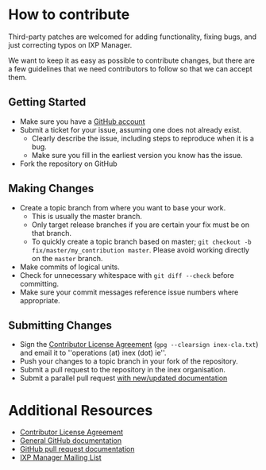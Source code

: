 # How to contribute

Third-party patches are welcomed for adding functionality, fixing bugs, and just correcting typos on IXP Manager.

We want to keep it as easy as possible to contribute changes, but there are a few guidelines that we 
need contributors to follow so that we can accept them.



## Getting Started

* Make sure you have a [GitHub account](https://github.com/)
* Submit a ticket for your issue, assuming one does not already exist.
  * Clearly describe the issue, including steps to reproduce when it is a bug.
  * Make sure you fill in the earliest version you know has the issue.
* Fork the repository on GitHub

## Making Changes

* Create a topic branch from where you want to base your work.
  * This is usually the master branch.
  * Only target release branches if you are certain your fix must be on that
    branch.
  * To quickly create a topic branch based on master; `git checkout -b
    fix/master/my_contribution master`. Please avoid working directly on the
    `master` branch.
* Make commits of logical units.
* Check for unnecessary whitespace with `git diff --check` before committing.
* Make sure your commit messages reference issue numbers where appropriate.


## Submitting Changes

* Sign the [Contributor License Agreement](https://docs.ixpmanager.org/latest/dev/cla/) (`gpg --clearsign inex-cla.txt`) and email it to ''operations (at) inex (dot) ie''.
* Push your changes to a topic branch in your fork of the repository.
* Submit a pull request to the repository in the inex organisation.
* Submit a parallel pull request [with new/updated documentation](http://docs.ixpmanager.org/latest/dev/docs/)

# Additional Resources

* [Contributor License Agreement](https://docs.ixpmanager.org/latest/dev/cla/)
* [General GitHub documentation](http://help.github.com/)
* [GitHub pull request documentation](http://help.github.com/send-pull-requests/)
* [IXP Manager Mailing List](https://www.inex.ie/mailman/listinfo/ixpmanager)

